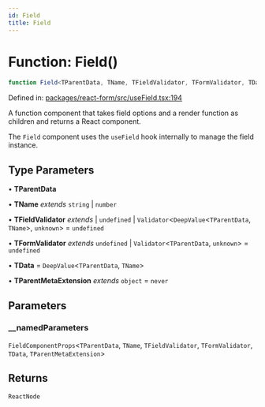 ```yaml
---
id: Field
title: Field
---
```


# Function: Field()

```ts
function Field<TParentData, TName, TFieldValidator, TFormValidator, TData, TParentMetaExtension>(__namedParameters): ReactNode
```

Defined in: [packages/react-form/src/useField.tsx:194](https://github.com/TanStack/form/blob/main/packages/react-form/src/useField.tsx#L194)

A function component that takes field options and a render function as children and returns a React component.

The `Field` component uses the `useField` hook internally to manage the field instance.

## Type Parameters

• **TParentData**

• **TName** *extends* `string` \| `number`

• **TFieldValidator** *extends* 
  \| `undefined`
  \| `Validator`\<`DeepValue`\<`TParentData`, `TName`\>, `unknown`\> = `undefined`

• **TFormValidator** *extends* `undefined` \| `Validator`\<`TParentData`, `unknown`\> = `undefined`

• **TData** = `DeepValue`\<`TParentData`, `TName`\>

• **TParentMetaExtension** *extends* `object` = `never`

## Parameters

### \_\_namedParameters

`FieldComponentProps`\<`TParentData`, `TName`, `TFieldValidator`, `TFormValidator`, `TData`, `TParentMetaExtension`\>

## Returns

`ReactNode`
